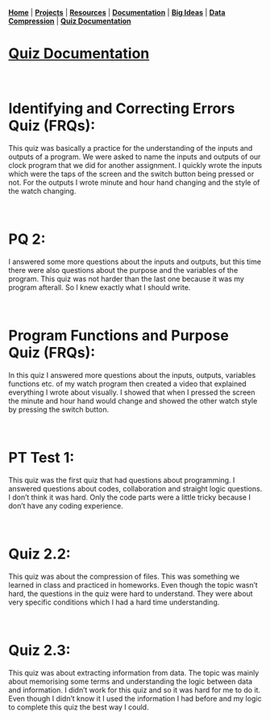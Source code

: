 **[Home](README.md)** | **[Projects](Projects.md)** | **[Resources](Resources.md)** | **[Documentation](Documentary.md)** | **[Big Ideas](Big_Ideas.md)** | **[Data Compression](Data_Compression.md)** | **[Quiz Documentation](Quiz_Documentation.md)**

# **[Quiz Documentation](Quiz_Documentation.md)**

<br>

# Identifying and Correcting Errors Quiz (FRQs): 
This quiz was basically a practice for the understanding of the inputs and outputs of a program. We were asked to name the inputs and outputs of our clock program that we did for another assignment. I quickly wrote the inputs which were the taps of the screen and the switch button being pressed or not. For the outputs I wrote minute and hour hand changing and the style of the watch changing. 

<br>

# PQ 2: 
I answered some more questions about the inputs and outputs, but this time there were also questions about the purpose and the variables of the program. This quiz was not harder than the last one because it was my program afterall. So I knew exactly what I should write. 

<br>

# Program Functions and Purpose Quiz (FRQs):
In this quiz I answered more questions about the inputs, outputs, variables functions etc. of my watch program then created a video that explained everything I wrote about visually. I showed that when I pressed the screen the minute and hour hand would change and showed the other watch style by pressing the switch button.

<br>

# PT Test 1:
This quiz was the first quiz that had questions about programming. I answered questions about codes, collaboration and straight logic questions. I don’t think it was hard. Only the code parts were a little tricky because I don’t have any coding experience.

<br>

# Quiz 2.2:
This quiz was about the compression of files. This was something we learned in class and practiced in homeworks. Even though the topic wasn’t hard, the questions in the quiz were hard to understand. They were about very specific conditions which I had a hard time understanding. 

<br>

# Quiz 2.3:
This quiz was about extracting information from data. The topic was mainly about memorising some terms and understanding the logic between data and information. I didn’t work for this quiz and so it was hard for me to do it. Even though I didn’t know it I used the information I had before and my logic to complete this quiz the best way I could. 
